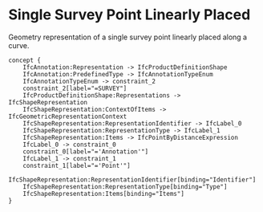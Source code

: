 Single Survey Point Linearly Placed
===================================

Geometry representation of a single survey point linearly placed along a curve.

```
concept {
    IfcAnnotation:Representation -> IfcProductDefinitionShape
    IfcAnnotation:PredefinedType -> IfcAnnotationTypeEnum
    IfcAnnotationTypeEnum -> constraint_2
    constraint_2[label="=SURVEY"]
    IfcProductDefinitionShape:Representations -> IfcShapeRepresentation
    IfcShapeRepresentation:ContextOfItems -> IfcGeometricRepresentationContext
    IfcShapeRepresentation:RepresentationIdentifier -> IfcLabel_0
    IfcShapeRepresentation:RepresentationType -> IfcLabel_1
    IfcShapeRepresentation:Items -> IfcPointByDistanceExpression
    IfcLabel_0 -> constraint_0
    constraint_0[label="='Annotation'"]
    IfcLabel_1 -> constraint_1
    constraint_1[label="='Point'"]
    IfcShapeRepresentation:RepresentationIdentifier[binding="Identifier"]
    IfcShapeRepresentation:RepresentationType[binding="Type"]
    IfcShapeRepresentation:Items[binding="Items"]
}
```